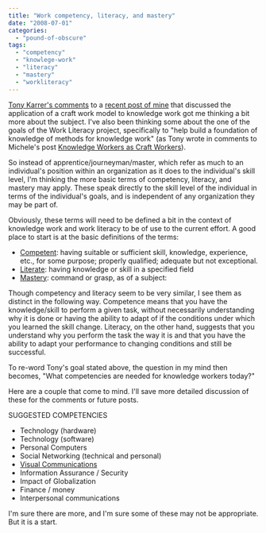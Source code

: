```yaml
---
title: "Work competency, literacy, and mastery"
date: "2008-07-01"
categories: 
  - "pound-of-obscure"
tags: 
  - "competency"
  - "knowlege-work"
  - "literacy"
  - "mastery"
  - "workliteracy"
---
```


[Tony Karrer's comments](http://nsl.gbrettmiller.com/2008/lessons-learned-and-learned-lessons#comment-52697) to a [recent post of mine](http://nsl.gbrettmiller.com/2008/lessons-learned-and-learned-lessons) that discussed the application of a craft work model to knowledge work got me thinking a bit more about the subject. I've also been thinking some about the one of the goals of the Work Literacy project, specifically to "help build a foundation of knowledge of methods for knowledge work" (as Tony wrote in comments to Michele's post [Knowledge Workers as Craft Workers](http://www.workliteracy.com/knowledge-workers-as-craft-workers#respond)).

So instead of apprentice/journeyman/master, which refer as much to an individual's position within an organization as it does to the individual's skill level, I'm thinking the more basic terms of competency, literacy, and mastery may apply. These speak directly to the skill level of the individual in terms of the individual's goals, and is independent of any organization they may be part of.

Obviously, these terms will need to be defined a bit in the context of knowledge work and work literacy to be of use to the current effort. A good place to start is at the basic definitions of the terms:

- [Competent](http://dictionary.reference.com/browse/competent): having suitable or sufficient skill, knowledge, experience, etc., for some purpose; properly qualified; adequate but not exceptional.
- [Literate](http://dictionary.reference.com/browse/Literate): having knowledge or skill in a specified field
- [Mastery](http://dictionary.reference.com/browse/Mastery): command or grasp, as of a subject:

Though competency and literacy seem to be very similar, I see them as distinct in the following way. Competence means that you have the knowledge/skill to perform a given task, without necessarily understanding why it is done or having the ability to adapt of if the conditions under which you learned the skill change. Literacy, on the other hand, suggests that you understand why you perform the task the way it is and that you have the ability to adapt your performance to changing conditions and still be successful.

To re-word Tony's goal stated above, the question in my mind then becomes, "What competencies are needed for knowledge workers today?"

Here are a couple that come to mind. I'll save more detailed discussion of these for the comments or future posts.

SUGGESTED COMPETENCIES

- Technology (hardware)
- Technology (software)
- Personal Computers
- Social Networking (technical and personal)
- [Visual Communications](http://www.workliteracy.com/is-the-ability-to-create-visuals-an-important-work-literacy)
- Information Assurance / Security
- Impact of Globalization
- Finance / money
- Interpersonal communications

I'm sure there are more, and I'm sure some of these may not be appropriate. But it is a start.
